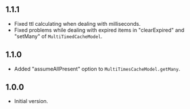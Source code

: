 ## 1.1.1

- Fixed ttl calculating when dealing with milliseconds.
- Fixed problems while dealing with expired items in "clearExpired" and "setMany" of `MultiTimedCacheModel`.

## 1.1.0

- Added "assumeAllPresent" option to `MultiTimesCacheModel.getMany`.

## 1.0.0

- Initial version.
